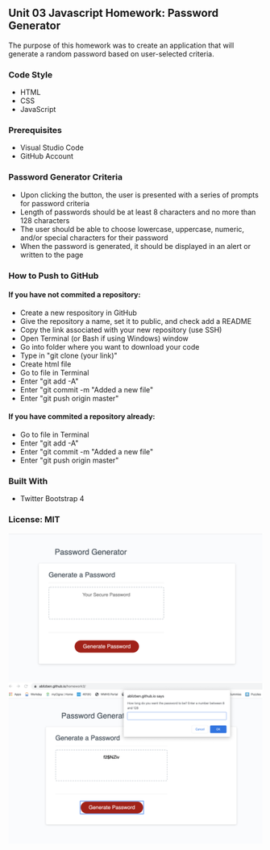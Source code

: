 <h2>Unit 03 Javascript Homework: Password Generator</h2>
The purpose of this homework was to create an application that will generate a random password based on user-selected criteria. 

<h3>Code Style</h3>
<ul>
  <li>HTML</li>
  <li>CSS</li>
  <li>JavaScript</>
</ul>

<h3>Prerequisites</h3>
<ul>
  <li>Visual Studio Code</li>
  <li>GitHub Account</li>
</ul>

<h3>Password Generator Criteria</h3>
<ul>
  <li>Upon clicking the button, the user is presented with a series of prompts for password criteria</li>
  <li>Length of passwords should be at least 8 characters and no more than 128 characters</li>
  <li>The user should be able to choose lowercase, uppercase, numeric, and/or special characters for their password</li>
  <li>When the password is generated, it should be displayed in an alert or written to the page</li>
</ul>


<h3>How to Push to GitHub</h3>
<h4>If you have not commited a repository:</h4>
<ul>
  <li>Create a new respository in GitHub</li>
  <li>Give the repository a name, set it to public, and check add a README</li>
  <li>Copy the link associated with your new repository (use SSH)</li>
  <li>Open Terminal (or Bash if using Windows) window</li>
  <li>Go into folder where you want to download your code</li>
  <li>Type in "git clone (your link)"</li>
  <li>Create html file</li>
  <li>Go to file in Terminal</li>
  <li>Enter "git add -A"</li>
  <li>Enter "git commit -m "Added a new file"</li>
  <li>Enter "git push origin master"</li>
</ul>
<h4>If you have commited a repository already:</h4>
<ul>
  <li>Go to file in Terminal</li>
  <li>Enter "git add -A"</li>
  <li>Enter "git commit -m "Added a new file"</li>
  <li>Enter "git push origin master"</li>
</ul>

<h3>Built With</h3>
<ul>
    <li>Twitter Bootstrap 4</li>
</ul>

<h3>License: MIT</h3>

<img src="password1.png">
<img src="password2.png">
